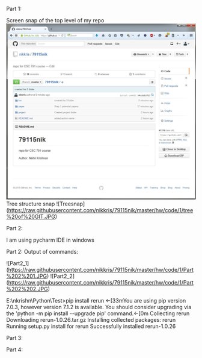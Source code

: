 Part 1:

Screen snap of the top level of my repo
![ScreenShot](https://raw.githubusercontent.com/nikkris/79115nik/master/hw/code/1/screen%20shot%20of%2079115nik.JPG)
Tree structure snap
![Treesnap] (https://raw.githubusercontent.com/nikkris/79115nik/master/hw/code/1/tree%20of%20GIT.JPG)

Part 2:

I am using pycharm IDE in windows

Part 2:
Output of commands:

![Part2_1] (https://raw.githubusercontent.com/nikkris/79115nik/master/hw/code/1/Part%202%201.JPG)
![Part2_2] (https://raw.githubusercontent.com/nikkris/79115nik/master/hw/code/1/Part%202%202.JPG)

E:\nkrishn\Python\Test>pip install rerun
←[33mYou are using pip version 7.0.3, however version 7.1.2 is available.
You should consider upgrading via the 'python -m pip install --upgrade pip' command.←[0m
Collecting rerun
  Downloading rerun-1.0.26.tar.gz
Installing collected packages: rerun
  Running setup.py install for rerun
Successfully installed rerun-1.0.26

Part 3:

Part 4:
